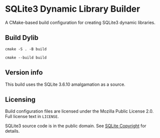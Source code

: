 # SQLite3 Dynamic Library Builder

A CMake-based build configuration for creating SQLite3 dynamic libraries.

## Build Dylib

`cmake -S . -B build`

`cmake --build build`

## Version info

This build uses the SQLite 3.6.10 amalgamation as a source.

## Licensing 

Build configuration files are licensed under the Mozilla Public License 2.0. Full license text in `LICENSE`.

SQLite3 source code is in the public domain. See [SQLite Copyright](https://www.sqlite.org/copyright.html) for details.
